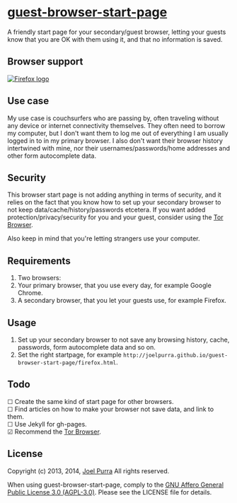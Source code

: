 # [guest-browser-start-page](https://github.com/joelpurra/guest-browser-start-page)

A friendly start page for your secondary/guest browser, letting your guests know that you are OK with them using it, and that no information is saved.



## Browser support

[![Firefox logo](http://joelpurra.github.io/guest-browser-start-page/firefox_logo.jpg)](http://joelpurra.github.io/guest-browser-start-page/firefox.html)



## Use case

My use case is couchsurfers who are passing by, often traveling without any device or internet connectivity themselves. They often need to borrow my computer, but I don't want them to log me out of everything I am usually logged in to in my primary browser. I also don't want their browser history intertwined with mine, nor their usernames/passwords/home addresses and other form autocomplete data.



## Security

This browser start page is not adding anything in terms of security, and it relies on the fact that you know how to set up your secondary browser to not keep data/cache/history/passwords etcetera. If you want added protection/privacy/security for you and your guest, consider using the [Tor Browser](https://www.torproject.org/projects/torbrowser.html).

Also keep in mind that you're letting strangers use your computer.



## Requirements

1. Two browsers:
  1. Your primary browser, that you use every day, for example Google Chrome.
  1. A secondary browser, that you let your guests use, for example Firefox.



## Usage

1. Set up your secondary browser to not save any browsing history, cache, passwords, form autocomplete data and so on.
1. Set the right startpage, for example `http://joelpurra.github.io/guest-browser-start-page/firefox.html`.



## Todo

&#9744; Create the same kind of start page for other browsers.  
&#9744; Find articles on how to make your browser not save data, and link to them.  
&#9744; Use Jekyll for gh-pages.  
&#9745; Recommend the [Tor Browser](https://www.torproject.org/projects/torbrowser.html).  



## License

Copyright (c) 2013, 2014, [Joel Purra](http://joelpurra.com/) All rights reserved.

When using guest-browser-start-page, comply to the [GNU Affero General Public License 3.0 (AGPL-3.0)](https://en.wikipedia.org/wiki/Affero_General_Public_License). Please see the LICENSE file for details.
